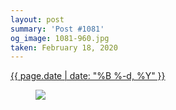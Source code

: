 ```yaml
---
layout: post
summary: 'Post #1081'
og_image: 1081-960.jpg
taken: February 18, 2020
---
```


<div class="post">
 <time>
  <a href="/1081">
   {{ page.date | date: "%B %-d, %Y" }}
  </a>
 </time>
 <a href="/1081">
  <figure data-taken="2/18/2020">
   <img sizes="(min-width: 700px) 50vw, calc(100vw - 2rem)" src="{{ site.assets_url }}/1081-480.jpg" srcset="{{ site.assets_url }}/1081-240.jpg 240w, {{ site.assets_url }}/1081-480.jpg 480w, {{ site.assets_url }}/1081-720.jpg 720w, {{ site.assets_url }}/1081-960.jpg 960w"/>
  </figure>
 </a>
</div>
